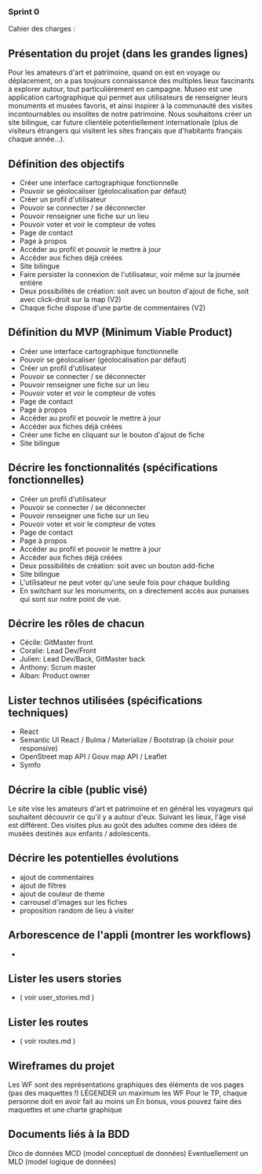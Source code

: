 ### Sprint 0

Cahier des charges :

## Présentation du projet (dans les grandes lignes)
Pour les amateurs d'art et patrimoine, quand on est en voyage ou déplacement, on a pas toujours connaissance des multiples lieux fascinants à explorer autour, tout particulièrement en campagne. Museo est une application cartographique qui permet aux utilisateurs de renseigner leurs monuments et musées favoris, et ainsi inspirer à la communauté des visites incontournables ou insolites de notre patrimoine.
Nous souhaitons créer un site bilingue, car future clientèle potentiellement internationale (plus de visiteurs étrangers qui visitent les sites français que d'habitants français chaque année...).


## Définition des objectifs
 - Créer une interface cartographique fonctionnelle
 - Pouvoir se géolocaliser (géolocalisation par défaut)
 - Créer un profil d'utilisateur
 - Pouvoir se connecter / se déconnecter
 - Pouvoir renseigner une fiche sur un lieu
 - Pouvoir voter et voir le compteur de votes
 - Page de contact
 - Page à propos
 - Accéder au profil et pouvoir le mettre à jour
 - Accéder aux fiches déjà créées
 - Site bilingue
 - Faire persister la connexion de l'utilisateur, voir même sur la journée entière
 - Deux possibilités de création: soit avec un bouton d'ajout de fiche, soit avec click-droit sur la map (V2)
 - Chaque fiche dispose d'une partie de commentaires (V2)


## Définition du MVP (Minimum Viable Product)
 - Créer une interface cartographique fonctionnelle
 - Pouvoir se géolocaliser (géolocalisation par défaut)
 - Créer un profil d'utilisateur
 - Pouvoir se connecter / se déconnecter
 - Pouvoir renseigner une fiche sur un lieu
 - Pouvoir voter et voir le compteur de votes
 - Page de contact
 - Page à propos
 - Accéder au profil et pouvoir le mettre à jour
 - Accéder aux fiches déjà créées
 - Créer une fiche en cliquant sur le bouton d'ajout de fiche
 - Site bilingue

## Décrire les fonctionnalités (spécifications fonctionnelles)
 - Créer un profil d'utilisateur
 - Pouvoir se connecter / se déconnecter
 - Pouvoir renseigner une fiche sur un lieu
 - Pouvoir voter et voir le compteur de votes
 - Page de contact
 - Page à propos
 - Accéder au profil et pouvoir le mettre à jour
 - Accéder aux fiches déjà créées
 - Deux possibilités de création: soit avec un bouton add-fiche
 - Site bilingue
 - L'utilisateur ne peut voter qu'une seule fois pour chaque building
 - En switchant sur les monuments, on a directement accès aux punaises qui sont sur notre point de vue.


## Décrire les rôles de chacun
- Cécile: GitMaster front
- Coralie: Lead Dev/Front
- Julien: Lead Dev/Back, GitMaster back
- Anthony: Scrum master
- Alban: Product owner

## Lister technos utilisées (spécifications techniques)
- React
- Semantic UI React / Bulma / Materialize / Bootstrap (à choisir pour responsive)
- OpenStreet map API / Gouv map API / Leaflet
- Symfo
  
## Décrire la cible (public visé)
Le site vise les amateurs d'art et patrimoine et en général les voyageurs qui souhaitent découvrir ce qu'il y a autour d'eux.
Suivant les lieux, l'âge visé est différent. Des visites plus au goût des adultes comme des idées de musées destinés aux enfants / adolescents.

## Décrire les potentielles évolutions
  - ajout de commentaires
  - ajout de filtres
  - ajout de couleur de theme
  - carrousel d'images sur les fiches
  - proposition random de lieu à visiter


## Arborescence de l'appli (montrer les workflows)
- 

## Lister les users stories
-  ( voir user_stories.md )

## Lister les routes
  - ( voir routes.md )

## Wireframes du projet

Les WF sont des représentations graphiques des éléments de vos pages (pas des maquettes !)
LÉGENDER un maximum les WF
Pour le TP, chaque personne doit en avoir fait au moins un
En bonus, vous pouvez faire des maquettes et une charte graphique

## Documents liés à la BDD

Dico de données
MCD (model conceptuel de données)
Eventuellement un MLD (model logique de données)